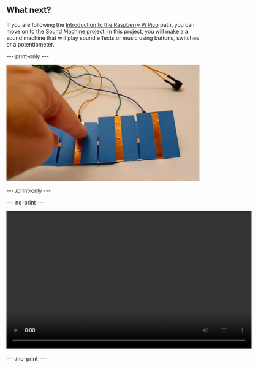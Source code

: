 ## What next?

If you are following the [Introduction to the Raspberry Pi Pico](https://projects.raspberrypi.org/en/pathways/pico-intro) path, you can move on to the [Sound Machine](https://projects.raspberrypi.org/en/projects/sound-machine) project. In this project, you will make a a sound machine that will play sound effects or music using buttons, switches or a potentiometer.

--- print-only ---

![](images/sound-board.png)

--- /print-only ---

--- no-print ---

<video width="640" height="360" controls>
<source src="images/sound_board.mp4" type="video/mp4">
Your browser does not support WebM video, try FireFox or Chrome
</video>

--- /no-print ---

